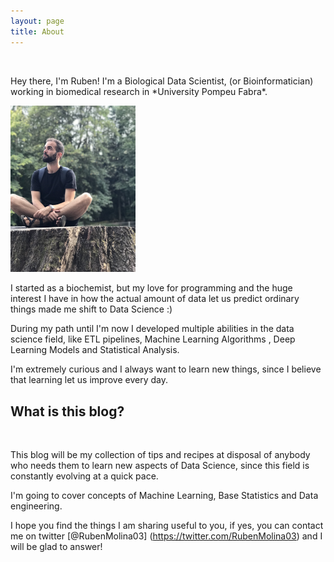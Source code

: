 ```yaml
---
layout: page
title: About
---
```



<br>
<p class="message">
  Hey there, I'm Ruben! I'm a Biological Data Scientist, (or Bioinformatician) working in biomedical research in *University Pompeu Fabra*.
</p>

<img src="images/ruben.jpg" alt="Me" width="200"/>
  
I started as a biochemist, but my love for programming and the huge interest I have in how the actual amount of data let us predict ordinary things made me shift to Data Science :)

During my path until I'm now I developed multiple abilities in the data science field, like ETL pipelines, Machine Learning Algorithms , Deep Learning Models and Statistical Analysis.

I'm extremely curious and I always want to learn new things, since I believe that learning let us improve every day.

## What is this blog?
<br>

This blog will be my collection of tips and recipes at disposal of anybody who needs them to learn new aspects of Data Science, since this field is constantly evolving at a quick pace.

I'm going to cover concepts of Machine Learning, Base Statistics and Data engineering.

I hope you find the things I am sharing useful to you, if yes, you can contact me on twitter [@RubenMolina03] (https://twitter.com/RubenMolina03) and I will be glad to answer!



